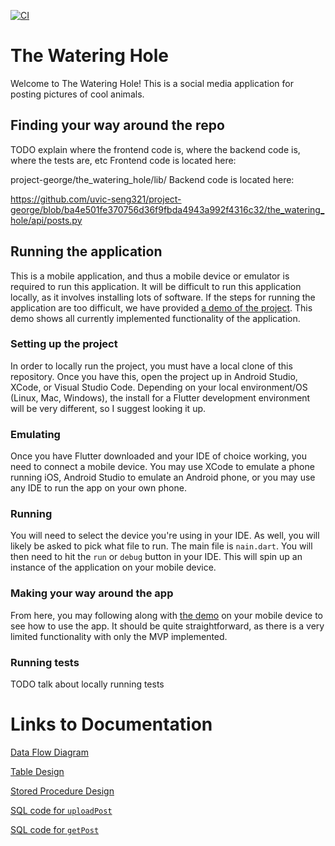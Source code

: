[![CI](https://github.com/uvic-seng321/project-george/actions/workflows/ci.yml/badge.svg?branch=main)](https://github.com/uvic-seng321/project-george/actions/workflows/ci.yml)

# The Watering Hole

Welcome to The Watering Hole! This is a social media application for posting pictures of cool animals.

## Finding your way around the repo

TODO explain where the frontend code is, where the backend code is, where the tests are, etc
Frontend code is located here:

project-george/the_watering_hole/lib/
Backend code is located here:

https://github.com/uvic-seng321/project-george/blob/ba4e501fe370756d36f9fbda4943a992f4316c32/the_watering_hole/api/posts.py


## Running the application

This is a mobile application, and thus a mobile device or emulator is required to run this application. It will be difficult to run this application locally, as it involves installing lots of software. If the steps for running the application are too difficult, we have provided [a demo of the project](). This demo shows all currently implemented functionality of the application.

### Setting up the project

In order to locally run the project, you must have a local clone of this repository. Once you have this, open the project up in Android Studio, XCode, or Visual Studio Code. Depending on your local environment/OS (Linux, Mac, Windows), the install for a Flutter development environment will be very different, so I suggest looking it up.

### Emulating

Once you have Flutter downloaded and your IDE of choice working, you need to connect a mobile device. You may use XCode to emulate a phone running iOS, Android Studio to emulate an Android phone, or you may use any IDE to run the app on your own phone. 

### Running

You will need to select the device you're using in your IDE. As well, you will likely be asked to pick what file to run. The main file is `nain.dart`. You will then need to hit the `run` or `debug` button in your IDE. This will spin up an instance of the application on your mobile device.

### Making your way around the app

From here, you may following along with [the demo]() on your mobile device to see how to use the app. It should be quite straightforward, as there is a very limited functionality with only the MVP implemented.

### Running tests

TODO talk about locally running tests

# Links to Documentation

[Data Flow Diagram](https://github.com/uvic-seng321/project-george/blob/5bb3e2ae5e0cb7c4bcf7e14bb03f7e6555b48b20/DFD.jpeg)

[Table Design](https://github.com/uvic-seng321/project-george/blob/5bb3e2ae5e0cb7c4bcf7e14bb03f7e6555b48b20/SQL%20Documentation/Table%20Design.txt)

[Stored Procedure Design](https://github.com/uvic-seng321/project-george/blob/5bb3e2ae5e0cb7c4bcf7e14bb03f7e6555b48b20/SQL%20Documentation/SP%20Design.txt)

[SQL code for `uploadPost`](https://github.com/uvic-seng321/project-george/blob/5bb3e2ae5e0cb7c4bcf7e14bb03f7e6555b48b20/SQL%20Documentation/uploadPost.txt)

[SQL code for `getPost`](https://github.com/uvic-seng321/project-george/blob/5bb3e2ae5e0cb7c4bcf7e14bb03f7e6555b48b20/SQL%20Documentation/getPosts.txt)
